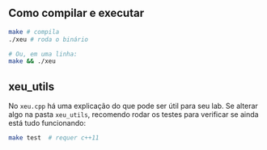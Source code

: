 ## Como compilar e executar

```bash
make # compila
./xeu # roda o binário

# Ou, em uma linha:
make && ./xeu
```

## xeu_utils

No `xeu.cpp` há uma explicação do que pode ser útil para seu lab. Se alterar
algo na pasta `xeu_utils`, recomendo rodar os testes para verificar se ainda
está tudo funcionando:
```bash
make test  # requer c++11
```
